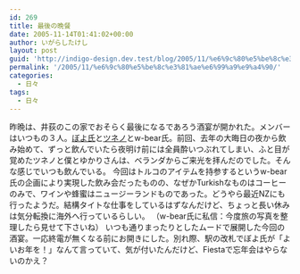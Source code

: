 ```yaml
---
id: 269
title: 最後の晩餐
date: 2005-11-14T01:41:02+00:00
author: いがらしたけし
layout: post
guid: 'http://indigo-design.dev.test/blog/2005/11/%e6%9c%80%e5%be%8c%e3%81%ae%e6%99%a9%e9%a4%90/'
permalink: '/2005/11/%e6%9c%80%e5%be%8c%e3%81%ae%e6%99%a9%e9%a4%90/'
categories:
  - 日々
tags:
  - 日々
---
```

昨晩は、井荻のこの家でおそらく最後になるであろう酒宴が開かれた。メンバーはいつもの３人。<a href="http://volvox.seesaa.net/" target="_blank">ぼよ氏</a>と<a href="http://d.hatena.ne.jp/toled/" target="_blank">ツネノ</a>とw-bear氏。前回、去年の大晦日の夜から飲み始めて、ずっと飲んでいたら夜明け前には全員酔いつぶれてしまい、ふと目が覚めたツネノと僕とゆかりさんは、ベランダからご来光を拝んだのでした。そんな感じでいつも飲んでいる。
今回はトルコのアイテムを持参するというw-bear氏の企画により実現した飲み会だったものの、なぜかTurkishなものはコーヒーのみで、ワインや蜂蜜はニュージーランドものであった。どうやら最近NZにも行ったようだ。結構タイトな仕事をしているはずなんだけど、ちょっと長い休みは気分転換に海外へ行っているらしい。
（w-bear氏に私信：今度旅の写真を整理したら見せて下さいね）
いつも通りまったりとしたムードで展開した今回の酒宴。一応終電が無くなる前にお開きにした。別れ際、駅の改札でぼよ氏が「よいお年を！」なんて言っていて、気が付いたんだけど、Fiestaで忘年会はやらないのかえ？